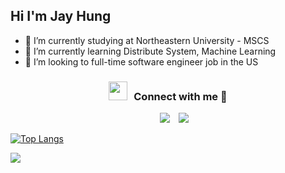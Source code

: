 ## Hi I'm Jay Hung


- 🔭 I’m currently studying at Northeastern University - MSCS
- 🌱 I’m currently learning Distribute System, Machine Learning
- 👯 I’m looking to full-time software engineer job in the US

<h3 align="center" > <img src="https://media.giphy.com/media/iY8CRBdQXODJSCERIr/giphy.gif" width="30" height="30" style="margin-right: 10px;">Connect with me 🤝 </h3>

<p align="center">

 <div align="center"  class="icons-social" style="margin-left: 10px;">
        <a style="margin-left: 10px;"  target="_blank" href="https://www.linkedin.com/in/jay-hung-a06367191">
            <img src="https://img.icons8.com/doodle/40/000000/linkedin--v2.png"></a>
        <a style="margin-left: 10px;" target="_blank" href="https://github.com/JayChung0258">
            <img src="https://img.icons8.com/doodle/40/000000/github--v1.png"></a>
 </div>

</p>


<div>

[![Top Langs](https://github-readme-stats.vercel.app/api/top-langs/?username=JayChung0258)](https://github.com/JayChung0258/github-readme-stats)

<picture>
  <source
    srcset="https://github-readme-stats.vercel.app/api?username=JayChung0258&show_icons=true&theme=dark&hide_rank=true"
    media="(prefers-color-scheme: dark)"
  />
  <source
    srcset="https://github-readme-stats.vercel.app/api?username=JayChung0258&show_icons=true&hide_rank=true"
    media="(prefers-color-scheme: light), (prefers-color-scheme: no-preference)"
  />
  <img src="https://github-readme-stats.vercel.app/api?username=JayChung0258&show_icons=true" />
</picture>
  
</div>
